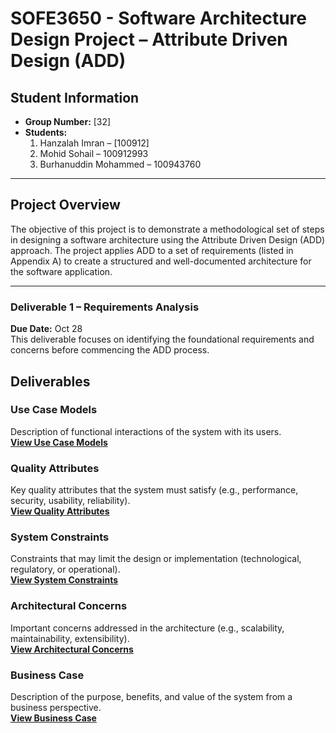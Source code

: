 # SOFE3650 - Software Architecture Design Project – Attribute Driven Design (ADD)

## Student Information
- **Group Number:** [32]  
- **Students:**  
  1. Hanzalah Imran – [100912]  
  2. Mohid Sohail – 100912993  
  3. Burhanuddin Mohammed – 100943760  

---

## Project Overview
The objective of this project is to demonstrate a methodological set of steps in designing a software architecture using the Attribute Driven Design (ADD) approach. The project applies ADD to a set of requirements (listed in Appendix A) to create a structured and well-documented architecture for the software application.

---

### Deliverable 1 – Requirements Analysis
**Due Date:** Oct 28  
This deliverable focuses on identifying the foundational requirements and concerns before commencing the ADD process.

## Deliverables

### Use Case Models
Description of functional interactions of the system with its users.  
**[View Use Case Models](./Use%20Cases.md)**

### Quality Attributes
Key quality attributes that the system must satisfy (e.g., performance, security, usability, reliability).  
**[View Quality Attributes](./Quality%20Attributes.md)**

### System Constraints
Constraints that may limit the design or implementation (technological, regulatory, or operational).  
**[View System Constraints](./Constraints.md)**

### Architectural Concerns
Important concerns addressed in the architecture (e.g., scalability, maintainability, extensibility).  
**[View Architectural Concerns](./Concerns.md)**

### Business Case
Description of the purpose, benefits, and value of the system from a business perspective.  
**[View Business Case](./Business%20Case.md)**
